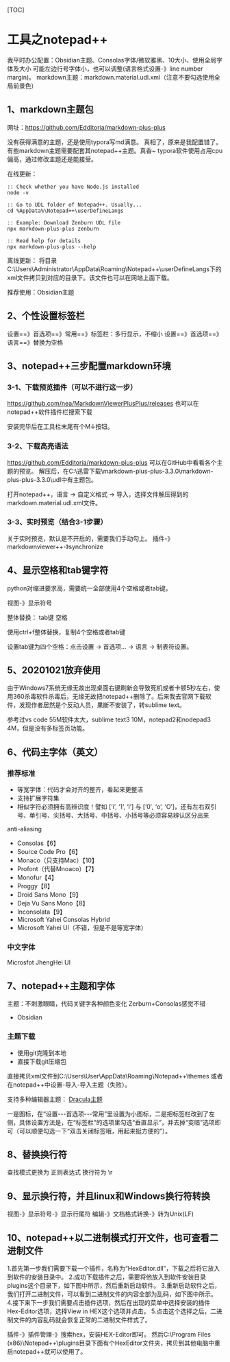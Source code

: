 [TOC]

# 工具之notepad++

我平时办公配置：Obsidian主题、Consolas字体/微软雅黑、10大小、使用全局字体及大小
可能左边行号字体小，也可以调整(语言格式设置-》line number margin)。
markdown主题：markdown.material.udl.xml（注意不要勾选使用全局前景色）

## 1、markdown主题包
网址：https://github.com/Edditoria/markdown-plus-plus

没有获得满意的主题，还是使用typora写md满意。
真相了，原来是我配置错了。有些markdown主题需要配套其notepad++主题。真香~
typora软件使用占用cpu偏高，通过修改主题还是能接受。

在线更新：
```
:: Check whether you have Node.js installed
node -v

:: Go to UDL folder of Notepad++. Usually...
cd %AppData%\Notepad++\userDefineLangs

:: Example: Download Zenburn UDL file
npx markdown-plus-plus zenburn

:: Read help for details
npx markdown-plus-plus --help
```

离线更新：
将目录C:\Users\Administrator\AppData\Roaming\Notepad++\userDefineLangs下的xml文件拷贝到对应的目录下。该文件也可以在网站上面下载。

推荐使用：Obsidian主题

## 2、个性设置标签栏
设置==》首选项==》常用==》标签栏：多行显示，不缩小
设置==》首选项==》语言==》替换为空格

## 3、notepad++三步配置markdown环境
### 3-1、下载预览插件（可以不进行这一步）
https://github.com/nea/MarkdownViewerPlusPlus/releases
也可以在notepad++软件插件栏搜索下载

安装完毕后在工具栏末尾有个M↓按钮。

### 3-2、下载高亮语法
https://github.com/Edditoria/markdown-plus-plus
可以在GitHub中看看各个主题的预览。
解压后，在C:\迅雷下载\markdown-plus-plus-3.3.0\markdown-plus-plus-3.3.0\udl中有主题包。

打开notepad++，语言 -> 自定义格式 -> 导入，选择文件解压得到的markdown.material.udl.xml文件。

### 3-3、实时预览（结合3-1步骤）
关于实时预览，默认是不开启的，需要我们手动勾上。
插件-》markdownviewer++-》synchronize

## 4、显示空格和tab键字符
python对缩进要求高，需要统一全部使用4个空格或者tab键。

视图-》显示符号

整体替换：
		tab键
        空格
		
使用ctrl+f整体替换，复制4个空格或者tab键

设置tab键为四个空格：点击设置 -> 首选项... -> 语言 -> 制表符设置。

## 5、20201021放弃使用
由于Windows7系统无缘无故出现桌面右键刷新会导致死机或者卡顿5秒左右，使用360杀毒软件杀毒后，无缘无故把notepad++删除了。后来我去官网下载软件，发现作者居然是个反动人员，果断不安装了，转sublime text。

参考过vs code 55M软件太大，sublime text3 10M，notepad2和nodepad3 4M，但是没有多标签页功能。

## 6、代码主字体（英文）
### 推荐标准
- 等宽字体：代码才会对齐的整齐，看起来更整洁
- 支持扩展字符集
- 相似字符必须拥有高辨识度！譬如 [‘i’, ‘1’, ‘l’] 与 [‘0′, ‘o’, ‘O’]，还有左右双引号、单引号、尖括号、大括号、中括号、小括号等必须容易辨认区分出来

anti-aliasing

- Consolas【6】
- Source Code Pro【6】
- Monaco（只支持Mac）【10】
- Profont（代替Mnoaco）【7】
- Monofur【4】
- Proggy【8】
- Droid Sans Mono【9】
- Deja Vu Sans Mono【8】
- Inconsolata【9】
- Microsoft Yahei Consolas Hybrid
- Microsoft Yahei UI（不错，但是不是等宽字体）

### 中文字体
Microsfot JhengHei UI


## 7、notepad++主题和字体
主题：不刺激眼睛，代码关键字各种颜色变化
Zerburn+Consolas感觉不错
- Obsidian

### 主题下载
- 使用git克隆到本地
- 直接下载git压缩包

直接拷贝xml文件到C:\Users\User\AppData\Roaming\Notepad++\themes
或者在notepad++中设置-导入-导入主题（失败）。

支持多种编辑器主题：
[Dracula主题](https://draculatheme.com/notepad-plus-plus/)

一是图标，在“设置---首选项---常用”里设置为小图标，二是把标签栏改到了左侧，具体设置方法是，在“标签栏”的选项里勾选“垂直显示”，并去掉“变暗”选项即可（可以顺便勾选一下“双击关闭标签哦，用起来挺方便的”）。

## 8、替换换行符
查找模式更换为 正则表达式
换行符为 \r

## 9、显示换行符，并且linux和Windows换行符转换
视图-》显示符号-》显示行尾符
编辑-》文档格式转换-》转为Unix(LF)

## 10、notepad++以二进制模式打开文件，也可查看二进制文件
1.首先第一步我们需要下载一个插件，名称为“HexEditor.dll”，下载之后将它放入到软件的安装目录中。
2.成功下载插件之后，需要将他放入到软件安装目录plugins这个目录下，如下图中所示，然后重新启动软件。
3.重新启动软件之后，我们打开二进制文件，可以看到二进制文件的内容全部为乱码，如下图中所示。
4.接下来下一步我们需要点击插件选项，然后在出现的菜单中选择安装的插件Hex-Editor选项，选择View in HEX这个选项并点击。
5.点击这个选择之后，二进制文件的内容乱码就会恢复正常的二进制文件样式了。

插件-》插件管理-》搜索hex，安装HEX-Editor即可。
然后C:\Program Files (x86)\Notepad++\plugins目录下面有个HexEditor文件夹，拷贝到其他电脑中重启notepad++就可以使用了。


